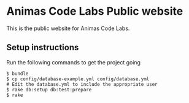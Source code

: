 # Animas Code Labs Public website

This is the public website for Animas Code Labs.

## Setup instructions

Run the following  commands to get the project going

````shell
$ bundle
$ cp config/database-example.yml config/database.yml
# Edit the database.yml to include the appropriate user
$ rake db:setup db:test:prepare
$ rake
````
